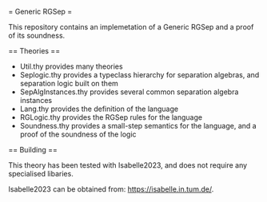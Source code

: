= Generic RGSep =

This repository contains an implemetation of a Generic RGSep and a proof of its soundness.

== Theories ==

* Util.thy provides many theories
* Seplogic.thy provides a typeclass hierarchy for separation algebras, and separation logic built on them
* SepAlgInstances.thy provides several common separation algebra instances
* Lang.thy provides the definition of the language
* RGLogic.thy provides the RGSep rules for the language
* Soundness.thy provides a small-step semantics for the language, and a proof of the soundness of the logic

== Building ==

This theory has been tested with Isabelle2023, and does not require any specialised libaries.

Isabelle2023 can be obtained from: <https://isabelle.in.tum.de/>.

